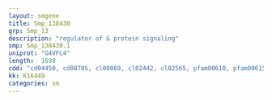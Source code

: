```yaml
---
layout: smgene
title: Smp_138430
grp: Smp_13
description: "regulator of G protein signaling"
smp: Smp_138430.1
uniprot: "G4VFL4"
length:  1698
cdd: "cd04450, cd08705, cl00069, cl02442, cl02565, pfam00610, pfam00615, smart00049, smart00224, smart00315"
kk: K16449
categories: sm
---
```

